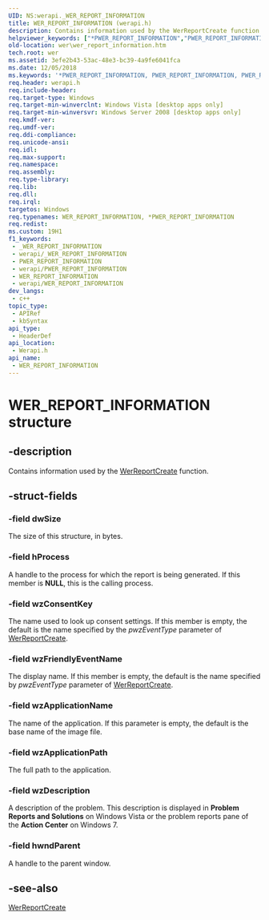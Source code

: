 ```yaml
---
UID: NS:werapi._WER_REPORT_INFORMATION
title: WER_REPORT_INFORMATION (werapi.h)
description: Contains information used by the WerReportCreate function.
helpviewer_keywords: ["*PWER_REPORT_INFORMATION","PWER_REPORT_INFORMATION","PWER_REPORT_INFORMATION structure pointer [Windows Error Reporting]","WER_REPORT_INFORMATION","WER_REPORT_INFORMATION structure [Windows Error Reporting]","base.wer_report_information","wer.wer_report_information","werapi/PWER_REPORT_INFORMATION","werapi/WER_REPORT_INFORMATION"]
old-location: wer\wer_report_information.htm
tech.root: wer
ms.assetid: 3efe2b43-53ac-48e3-bc39-4a9fe6041fca
ms.date: 12/05/2018
ms.keywords: '*PWER_REPORT_INFORMATION, PWER_REPORT_INFORMATION, PWER_REPORT_INFORMATION structure pointer [Windows Error Reporting], WER_REPORT_INFORMATION, WER_REPORT_INFORMATION structure [Windows Error Reporting], base.wer_report_information, wer.wer_report_information, werapi/PWER_REPORT_INFORMATION, werapi/WER_REPORT_INFORMATION'
req.header: werapi.h
req.include-header: 
req.target-type: Windows
req.target-min-winverclnt: Windows Vista [desktop apps only]
req.target-min-winversvr: Windows Server 2008 [desktop apps only]
req.kmdf-ver: 
req.umdf-ver: 
req.ddi-compliance: 
req.unicode-ansi: 
req.idl: 
req.max-support: 
req.namespace: 
req.assembly: 
req.type-library: 
req.lib: 
req.dll: 
req.irql: 
targetos: Windows
req.typenames: WER_REPORT_INFORMATION, *PWER_REPORT_INFORMATION
req.redist: 
ms.custom: 19H1
f1_keywords:
 - _WER_REPORT_INFORMATION
 - werapi/_WER_REPORT_INFORMATION
 - PWER_REPORT_INFORMATION
 - werapi/PWER_REPORT_INFORMATION
 - WER_REPORT_INFORMATION
 - werapi/WER_REPORT_INFORMATION
dev_langs:
 - c++
topic_type:
 - APIRef
 - kbSyntax
api_type:
 - HeaderDef
api_location:
 - Werapi.h
api_name:
 - WER_REPORT_INFORMATION
---
```


# WER_REPORT_INFORMATION structure


## -description

Contains information used by the <a href="/windows/desktop/api/werapi/nf-werapi-werreportcreate">WerReportCreate</a> function.

## -struct-fields

### -field dwSize

The size of this structure, in bytes.

### -field hProcess

A handle to the process for which the report is being generated. If this member is **NULL**, this is the calling process.

### -field wzConsentKey

The name used to look up consent settings. If this member is empty, the default is the name specified by the *pwzEventType* parameter of <a href="/windows/desktop/api/werapi/nf-werapi-werreportcreate">WerReportCreate</a>.

### -field wzFriendlyEventName

The display name. If this member is empty, the default is the name specified by *pwzEventType* parameter of <a href="/windows/desktop/api/werapi/nf-werapi-werreportcreate">WerReportCreate</a>.

### -field wzApplicationName

The name of the application. If this parameter is empty, the default is the base name of the image file.

### -field wzApplicationPath

The full path to the application.

### -field wzDescription

A description of the problem. This description is displayed in **Problem Reports and Solutions** on Windows Vista or the problem reports pane of the **Action Center** on Windows 7.

### -field hwndParent

A handle to the parent window.

## -see-also

<a href="/windows/desktop/api/werapi/nf-werapi-werreportcreate">WerReportCreate</a>
